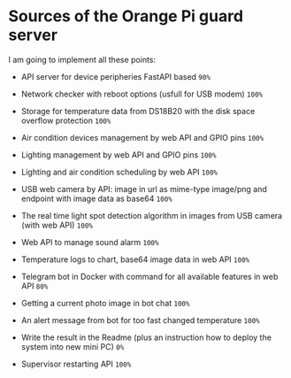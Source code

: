 # Sources of the Orange Pi guard server

I am going to implement all these points:

- API server for device peripheries FastAPI based `90%`

- Network checker with reboot options (usfull for USB modem) `100%`

- Storage for temperature data from DS18B20 with the disk space overflow protection `100%`

- Air condition devices management by web API and GPIO pins `100%`

- Lighting management by web API and GPIO pins `100%`

- Lighting and air condition scheduling by web API `100%`

- USB web camera by API: image in url as mime-type image/png and endpoint with image data as base64 `100%`

- The real time light spot detection algorithm in images from USB camera (with web API) `100%`

- Web API to manage sound alarm `100%`

- Temperature logs to chart, base64 image data in web API `100%`

- Telegram bot in Docker with command for all available features in web API  `80%`

- Getting a current photo image in bot chat `100%`

- An alert message from bot for too fast changed temperature `100%`

- Write the result in the Readme (plus an instruction how to deploy the system into new mini PC) `0%`

- Supervisor restarting API `100%`
